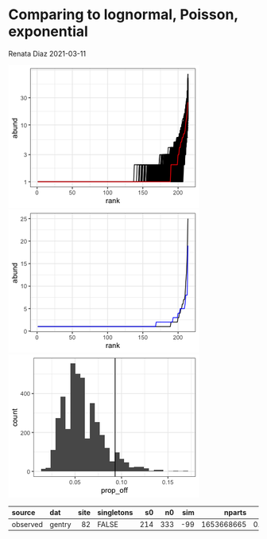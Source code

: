Comparing to lognormal, Poisson, exponential
================
Renata Diaz
2021-03-11

![](ct_files/figure-gfm/unnamed-chunk-1-1.png)<!-- -->![](ct_files/figure-gfm/unnamed-chunk-1-2.png)<!-- -->![](ct_files/figure-gfm/unnamed-chunk-1-3.png)<!-- -->

<div class="kable-table">

| source   | dat    | site | singletons |  s0 |  n0 |  sim |     nparts |  real\_po |  real\_r2 | best\_po\_sim | sim\_pos\_from\_best | sim\_r2\_from\_best | sim\_r2\_from\_best\_median | ncomparisons | real\_po\_percentile | real\_po\_percentile\_excl | real\_r2\_percentile | real\_r2\_percentile\_excl |
| :------- | :----- | ---: | :--------- | --: | --: | ---: | ---------: | --------: | --------: | ------------: | -------------------: | ------------------: | --------------------------: | -----------: | -------------------: | -------------------------: | -------------------: | -------------------------: |
| observed | gentry |   82 | FALSE      | 214 | 333 | \-99 | 1653668665 | 0.0930931 | 0.6842921 |             6 |            0.0581497 |            0.879693 |                   0.9132567 |         3999 |             93.42336 |                   92.17304 |             5.051263 |                   5.051263 |

</div>
